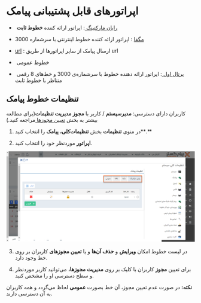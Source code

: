 # اپراتورهای قابل پشتیبانی  پیامک 

- ​    [رایان مارکتینگ ](https://github.com/1stco/PayamGostarDocs/blob/master/help2.5.4%20new/Getting-Started/General%20settings/Line%20settings/sms/rayan.md):  اپراتور ارائه کننده **خطوط ثابت** 

-    [مگفا](https://github.com/1stco/PayamGostarDocs/blob/master/help2.5.4%20new/Getting-Started/General%20settings/Line%20settings/sms/magfa.md) : اپراتور ارائه کننده خطوط اینترنتی با سرشماره 3000 

-  [url](https://github.com/1stco/PayamGostarDocs/blob/master/help2.5.4%20new/Getting-Started/General%20settings/Line%20settings/sms/ur.md) : ارسال پیامک از سایر اپراتورها از طریق url 

- ​    خطوط عمومی

- ​    [پرتال اول ](https://github.com/1stco/PayamGostarDocs/blob/master/help2.5.4%20new/Getting-Started/General%20settings/Line%20settings/sms/1st.md): اپراتور ارائه دهنده خطوط با سرشماره‌ی 3000 و خط‌های 8 رقمی متناظر با خطوط ثابت 


## تنظیمات خطوط پیامک 

کاربران دارای دسترسی: **مدیرسیستم** / کاربر با **مجوز مدیریت تنظیمات**(برای مطالعه بیشتر به بخش [تعیین مجوزها ](https://github.com/1stco/PayamGostarDocs/blob/master/help2.5.4%20new/Getting-Started/Manage%20groups%20and%20users/Determine%20the%20level%20of%20access.md)مراجعه کنید.)

1)  در منوی **تنظیمات** بخش **تنظیمات‌کلی،**  **پیامک** را انتخاب کنید**.**

2)  **اپراتور** موردنظر خود را انتخاب کنید.

![](sms.png)

3)  در لیست خطوط امکان **ویرایش** و **حذف آن‌ها** و یا **تعیین مجوزهای** کاربران بر روی خط وجود دارد.

4)  برای تعیین **مجوز** کاربران با کلیک بر روی **مدیریت مجوزها،** می‌توانید کاربر موردنظر و سطح دسترسی او را مشخص کنید.

**نکته:** در صورت عدم تعیین مجوز، آن خط بصورت **عمومی** لحاظ می‌گردد و همه کاربران به آن دسترسی دارند.


